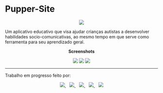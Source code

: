 # Pupper-Site
<p align="center">
  <img src="http://i.imgur.com/OHaG5HD.png">
</p>

Um aplicativo educativo que visa ajudar crianças autistas a desenvolver habilidades socio-comunicativas, ao mesmo tempo em que serve como ferramenta para seu aprendizado geral.

<b><p align="center">Screenshots</b></p>
<p align="center">
  <img src="http://i.imgur.com/V0QcvRu.png">
  <img src="http://i.imgur.com/41oSv40.png">
  <img src="http://i.imgur.com/1pHRj6U.png">
</p>

<hr>

Trabalho em progresso feito por:
<p align="center">
<a title="João Ricardo" target="_blank" href="http://github.com/JRFLGA">
    <img src="https://avatars0.githubusercontent.com/u/3507471?s=50"/>
</a>&nbsp;&nbsp;
<a title="Lucas Gutierres" target="_blank" href="http://github.com/LucasGutierres">
    <img src="https://avatars0.githubusercontent.com/u/11332826?s=50"/>
</a>&nbsp;&nbsp;
<a title="Matheus Avellar" target="_blank" href="http://github.com/MatheusAvellar">
    <img src="https://avatars0.githubusercontent.com/u/1719996?s=50"/>
</a>&nbsp;&nbsp;
<a title="Nicole Alves" target="_blank" href="http://github.com/NicoleAlves">
    <img src="https://avatars0.githubusercontent.com/u/11331435?s=50"/>
</a>&nbsp;&nbsp;
<a title="Thaís Dias" target="_blank" href="http://github.com/ThaisLDias">
    <img src="https://avatars0.githubusercontent.com/u/10967095?s=50"/>
</a>
</p>
<!--  target="_blank" doesn't work, how sad  -->
